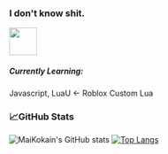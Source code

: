 ### I don't know shit.

<p align="left">
  <a href="https://discord.com/users/722647978577363026">
    <img src="https://discord.com/assets/f8389ca1a741a115313bede9ac02e2c0.svg" width="50" height="50"/>
  </a>
</p>
  

##### Currently Learning:
Javascript, LuaU <- Roblox Custom Lua
### 📈GitHub Stats
![MaiKokain's GitHub stats](https://github-readme-stats.vercel.app/api?username=MaiKokain&show_icons=true&bg_color=30,e96443,904e95&hide=stars,contribs&icon_color=0f0f0f&title_color=0f0f0f)
[![Top Langs](https://github-readme-stats.vercel.app/api/top-langs/?username=MaiKokain&layout=default&bg_color=30,e96443,904e95&hide=stars&icon_color=0f0f0f&title_color=0f0f0f&langs_count=5)](https://github.com/anuraghazra/github-readme-stats)